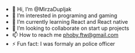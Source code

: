 - 👋 Hi, I’m @MirzaDupljak
- 👀 I’m interested in programing and gaming
- 🌱 I’m currently learning React and React native
- 💞️ I’m looking to collaborate on start up projects
- 📫 How to reach me phoby.ftw@gmail.com
- ⚡ Fun fact: I was formaly an police officer

<!---
MirzaDupljak/MirzaDupljak is a ✨ special ✨ repository because its `README.md` (this file) appears on your GitHub profile.
You can click the Preview link to take a look at your changes.
--->
